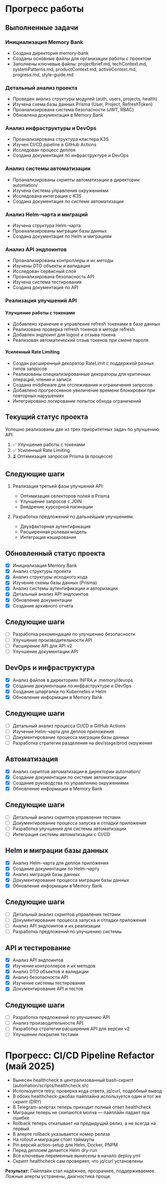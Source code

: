 # Прогресс работы

## Выполненные задачи

### Инициализация Memory Bank
- Создана директория memory-bank
- Созданы основные файлы для организации работы с проектом
- Заполнены ключевые файлы: projectbrief.md, techContext.md, systemPatterns.md, productContext.md, activeContext.md, progress.md, style-guide.md

### Детальный анализ проекта
- Проведен анализ структуры модулей (auth, users, projects, health)
- Изучена схема базы данных Prisma (User, Project, RefreshToken)
- Проанализирована система безопасности (JWT, RBAC)
- Обновлена документация в Memory Bank

### Анализ инфраструктуры и DevOps
- Проанализирована структура кластера K3S
- Изучен CI/CD pipeline в GitHub Actions
- Исследован процесс деплоя
- Создана документация по инфраструктуре и DevOps

### Анализ системы автоматизации
- Проанализированы скрипты автоматизации в директории automation/
- Изучена система управления окружениями
- Исследована интеграция с K3S
- Создана документация по системе автоматизации

### Анализ Helm-чарта и миграций
- Изучена структура Helm-чарта
- Проанализированы миграции базы данных
- Создана документация по Helm и миграциям

### Анализ API эндпоинтов
- Проанализированы контроллеры и их методы
- Изучены DTO объекты и валидация
- Исследован сервисный слой
- Проанализирована безопасность API
- Изучена система тестирования
- Создана документация по API

### Реализация улучшений API

#### Улучшение работы с токенами
- Добавлено хранение и управление refresh токенами в базе данных
- Реализована проверка refresh токенов в методе refresh
- Добавлен эндпоинт для logout и отзыва токена
- Реализован автоматический отзыв токенов при смене пароля

#### Усиленный Rate Limiting
- Создан расширенный декоратор RateLimit с поддержкой разных типов запросов
- Реализованы специализированные декораторы для критичных операций, чтения и записи
- Создана middleware для отслеживания и ограничения запросов
- Добавлено прогрессивное увеличение времени блокировки при повторных нарушениях
- Интегрировано логирование попыток обхода ограничений

## Текущий статус проекта

Успешно реализованы две из трех приоритетных задач по улучшению API:
1. ✅ Улучшение работы с токенами
2. ✅ Усиленный Rate Limiting
3. ⏳ Оптимизация запросов Prisma (в процессе)

## Следующие шаги

1. Реализация третьей фазы улучшений API:
   - Оптимизация селекторов полей в Prisma
   - Улучшение запросов с JOIN
   - Внедрение курсорной пагинации

2. Разработка предложений по дальнейшим улучшениям:
   - Двухфакторная аутентификация
   - Расширенная ролевая модель
   - Интеграция кэширования

## Обновленный статус проекта

- [x] Инициализация Memory Bank
- [x] Анализ структуры проекта
- [x] Анализ структуры исходного кода
- [x] Изучение схемы базы данных (Prisma)
- [x] Анализ системы аутентификации и авторизации
- [x] Детальный анализ API эндпоинтов
- [x] Обновление документации
- [x] Создание архивного отчета

## Следующие шаги

- [ ] Разработка рекомендаций по улучшению безопасности
- [ ] Улучшение производительности API
- [ ] Расширение API для API v2
- [ ] Улучшение документации API

## DevOps и инфраструктура

- [x] Анализ файлов в директориях INFRA и .memory/devops
- [x] Создание документации по инфраструктуре и DevOps
- [x] Создание шпаргалки по Kubernetes и Helm
- [x] Обновление информации в Memory Bank

## Следующие шаги

- [ ] Детальный анализ процесса CI/CD в GitHub Actions
- [ ] Изучение Helm-чарта для деплоя приложения
- [ ] Документирование процесса миграции базы данных
- [ ] Разработка стратегии разделения на dev/stage/prod окружения

## Автоматизация

- [x] Анализ скриптов автоматизации в директории automation/
- [x] Создание документации по системе автоматизации
- [x] Создание руководства по управлению окружениями
- [x] Обновление информации в Memory Bank

## Следующие шаги

- [ ] Детальный анализ скриптов управления тестами
- [ ] Документирование процесса запуска и отладки приложения
- [ ] Разработка улучшений для системы автоматизации
- [ ] Интеграция системы автоматизации с CI/CD

## Helm и миграции базы данных

- [x] Анализ Helm-чарта для деплоя приложения
- [x] Создание документации по Helm-чарту
- [x] Анализ миграций базы данных
- [x] Документирование процесса миграции базы данных
- [x] Обновление информации в Memory Bank

## Следующие шаги

- [ ] Детальный анализ скриптов управления тестами
- [ ] Документирование процесса запуска и отладки приложения
- [ ] Анализ API эндпоинтов и их реализации
- [ ] Разработка предложений по улучшению системы

## API и тестирование

- [x] Анализ API эндпоинтов
- [x] Изучение контроллеров и их методов
- [x] Анализ DTO объектов и валидации
- [x] Анализ безопасности API
- [x] Изучение системы тестирования
- [x] Документирование API и тестов

## Следующие шаги

- [ ] Разработка предложений по улучшению API
- [ ] Анализ производительности API
- [ ] Разработка стратегии расширения API для версии v2
- [ ] Улучшение покрытия тестами

# Прогресс: CI/CD Pipeline Refactor (май 2025)

- Вынесен healthcheck в централизованный bash-скрипт (automation/scripts/healthcheck.sh)
- Используется retry, проверка кода ответа, jq/curl, подробный вывод
- В обоих healthcheck-джобах пайплайна используется один и тот же скрипт (DRY)
- В Telegram-алертах теперь приходит полный ответ healthcheck
- Миграции теперь не скипаются молча — пайплайн падает при ошибке
- Rollback теперь откатывает на предыдущий релиз, а не всегда на первый
- В алерте rollback указывается номер релиза
- На rollout и миграции стоят таймауты
- Pin версий action-setup для Helm, Docker, PNPM
- Перед деплоем делается Helm dry-run
- Все ключевые переменные вынесены в начало deploy.yml
- Скрипт healthcheck сам проверяет, что jq/curl установлены

**Результат:**
Пайплайн стал надёжнее, прозрачнее, поддерживаемее. Ложные алерты устранены, диагностика проще.
